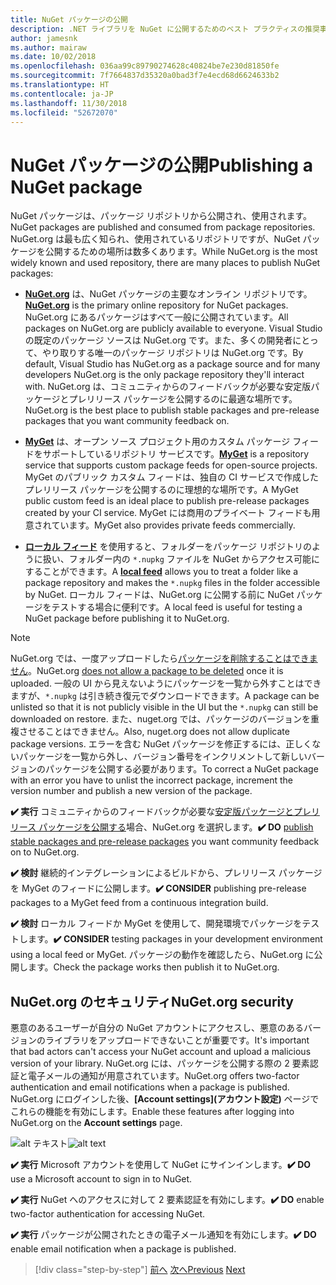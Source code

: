 ```yaml
---
title: NuGet パッケージの公開
description: .NET ライブラリを NuGet に公開するためのベスト プラクティスの推奨事項。
author: jamesnk
ms.author: mairaw
ms.date: 10/02/2018
ms.openlocfilehash: 036aa99c89790274628c40824be7e230d81850fe
ms.sourcegitcommit: 7f7664837d35320a0bad3f7e4ecd68d6624633b2
ms.translationtype: HT
ms.contentlocale: ja-JP
ms.lasthandoff: 11/30/2018
ms.locfileid: "52672070"
---
```

# <a name="publishing-a-nuget-package"></a><span data-ttu-id="dd632-103">NuGet パッケージの公開</span><span class="sxs-lookup"><span data-stu-id="dd632-103">Publishing a NuGet package</span></span>

<span data-ttu-id="dd632-104">NuGet パッケージは、パッケージ リポジトリから公開され、使用されます。</span><span class="sxs-lookup"><span data-stu-id="dd632-104">NuGet packages are published and consumed from package repositories.</span></span> <span data-ttu-id="dd632-105">NuGet.org は最も広く知られ、使用されているリポジトリですが、NuGet パッケージを公開するための場所は数多くあります。</span><span class="sxs-lookup"><span data-stu-id="dd632-105">While NuGet.org is the most widely known and used repository, there are many places to publish NuGet packages:</span></span>

* <span data-ttu-id="dd632-106">**[NuGet.org](https://www.nuget.org/)** は、NuGet パッケージの主要なオンライン リポジトリです。</span><span class="sxs-lookup"><span data-stu-id="dd632-106">**[NuGet.org](https://www.nuget.org/)** is the primary online repository for NuGet packages.</span></span> <span data-ttu-id="dd632-107">NuGet.org にあるパッケージはすべて一般に公開されています。</span><span class="sxs-lookup"><span data-stu-id="dd632-107">All packages on NuGet.org are publicly available to everyone.</span></span> <span data-ttu-id="dd632-108">Visual Studio の既定のパッケージ ソースは NuGet.org です。また、多くの開発者にとって、やり取りする唯一のパッケージ リポジトリは NuGet.org です。</span><span class="sxs-lookup"><span data-stu-id="dd632-108">By default, Visual Studio has NuGet.org as a package source and for many developers NuGet.org is the only package repository they'll interact with.</span></span> <span data-ttu-id="dd632-109">NuGet.org は、コミュニティからのフィードバックが必要な安定版パッケージとプレリリース パッケージを公開するのに最適な場所です。</span><span class="sxs-lookup"><span data-stu-id="dd632-109">NuGet.org is the best place to publish stable packages and pre-release packages that you want community feedback on.</span></span>

* <span data-ttu-id="dd632-110">**[MyGet](https://myget.org/)** は、オープン ソース プロジェクト用のカスタム パッケージ フィードをサポートしているリポジトリ サービスです。</span><span class="sxs-lookup"><span data-stu-id="dd632-110">**[MyGet](https://myget.org/)** is a repository service that supports custom package feeds for open-source projects.</span></span> <span data-ttu-id="dd632-111">MyGet のパブリック カスタム フィードは、独自の CI サービスで作成したプレリリース パッケージを公開するのに理想的な場所です。</span><span class="sxs-lookup"><span data-stu-id="dd632-111">A MyGet public custom feed is an ideal place to publish pre-release packages created by your CI service.</span></span> <span data-ttu-id="dd632-112">MyGet には商用のプライベート フィードも用意されています。</span><span class="sxs-lookup"><span data-stu-id="dd632-112">MyGet also provides private feeds commercially.</span></span>

* <span data-ttu-id="dd632-113">**[ローカル フィード](/nuget/hosting-packages/local-feeds)** を使用すると、フォルダーをパッケージ リポジトリのように扱い、フォルダー内の `*.nupkg` ファイルを NuGet からアクセス可能にすることができます。</span><span class="sxs-lookup"><span data-stu-id="dd632-113">A **[local feed](/nuget/hosting-packages/local-feeds)** allows you to treat a folder like a package repository and makes the `*.nupkg` files in the folder accessible by NuGet.</span></span> <span data-ttu-id="dd632-114">ローカル フィードは、NuGet.org に公開する前に NuGet パッケージをテストする場合に便利です。</span><span class="sxs-lookup"><span data-stu-id="dd632-114">A local feed is useful for testing a NuGet package before publishing it to NuGet.org.</span></span>

> [!NOTE]
> <span data-ttu-id="dd632-115">NuGet.org では、一度アップロードしたら[パッケージを削除することはできません](/nuget/policies/deleting-packages)。</span><span class="sxs-lookup"><span data-stu-id="dd632-115">NuGet.org [does not allow a package to be deleted](/nuget/policies/deleting-packages) once it is uploaded.</span></span> <span data-ttu-id="dd632-116">一般の UI から見えないようにパッケージを一覧から外すことはできますが、`*.nupkg` は引き続き復元でダウンロードできます。</span><span class="sxs-lookup"><span data-stu-id="dd632-116">A package can be unlisted so that it is not publicly visible in the UI but the `*.nupkg` can still be downloaded on restore.</span></span> <span data-ttu-id="dd632-117">また、nuget.org では、パッケージのバージョンを重複させることはできません。</span><span class="sxs-lookup"><span data-stu-id="dd632-117">Also, nuget.org does not allow duplicate package versions.</span></span> <span data-ttu-id="dd632-118">エラーを含む NuGet パッケージを修正するには、正しくないパッケージを一覧から外し、バージョン番号をインクリメントして新しいバージョンのパッケージを公開する必要があります。</span><span class="sxs-lookup"><span data-stu-id="dd632-118">To correct a NuGet package with an error you have to unlist the incorrect package, increment the version number and publish a new version of the package.</span></span>

<span data-ttu-id="dd632-119">**✔️ 実行** コミュニティからのフィードバックが必要な[安定版パッケージとプレリリース パッケージを公開する](/nuget/create-packages/publish-a-package)場合、NuGet.org を選択します。</span><span class="sxs-lookup"><span data-stu-id="dd632-119">**✔️ DO** [publish stable packages and pre-release packages](/nuget/create-packages/publish-a-package) you want community feedback on to NuGet.org.</span></span>

<span data-ttu-id="dd632-120">**✔️ 検討** 継続的インテグレーションによるビルドから、プレリリース パッケージを MyGet のフィードに公開します。</span><span class="sxs-lookup"><span data-stu-id="dd632-120">**✔️ CONSIDER** publishing pre-release packages to a MyGet feed from a continuous integration build.</span></span>

<span data-ttu-id="dd632-121">**✔️ 検討** ローカル フィードか MyGet を使用して、開発環境でパッケージをテストします。</span><span class="sxs-lookup"><span data-stu-id="dd632-121">**✔️ CONSIDER** testing packages in your development environment using a local feed or MyGet.</span></span> <span data-ttu-id="dd632-122">パッケージの動作を確認したら、NuGet.org に公開します。</span><span class="sxs-lookup"><span data-stu-id="dd632-122">Check the package works then publish it to NuGet.org.</span></span>

## <a name="nugetorg-security"></a><span data-ttu-id="dd632-123">NuGet.org のセキュリティ</span><span class="sxs-lookup"><span data-stu-id="dd632-123">NuGet.org security</span></span>

<span data-ttu-id="dd632-124">悪意のあるユーザーが自分の NuGet アカウントにアクセスし、悪意のあるバージョンのライブラリをアップロードできないことが重要です。</span><span class="sxs-lookup"><span data-stu-id="dd632-124">It's important that bad actors can't access your NuGet account and upload a malicious version of your library.</span></span> <span data-ttu-id="dd632-125">NuGet.org には、パッケージを公開する際の 2 要素認証と電子メールの通知が用意されています。</span><span class="sxs-lookup"><span data-stu-id="dd632-125">NuGet.org offers two-factor authentication and email notifications when a package is published.</span></span> <span data-ttu-id="dd632-126">NuGet.org にログインした後、**[Account settings]\(アカウント設定\)** ページでこれらの機能を有効にします。</span><span class="sxs-lookup"><span data-stu-id="dd632-126">Enable these features after logging into NuGet.org on the **Account settings** page.</span></span>

<span data-ttu-id="dd632-127">![alt テキスト](./media/publish-nuget-package/nuget-2fa.png "NuGet アカウントのセキュリティ")</span><span class="sxs-lookup"><span data-stu-id="dd632-127">![alt text](./media/publish-nuget-package/nuget-2fa.png "NuGet Account Security")</span></span>

<span data-ttu-id="dd632-128">**✔️ 実行** Microsoft アカウントを使用して NuGet にサインインします。</span><span class="sxs-lookup"><span data-stu-id="dd632-128">**✔️ DO** use a Microsoft account to sign in to NuGet.</span></span>

<span data-ttu-id="dd632-129">**✔️ 実行** NuGet へのアクセスに対して 2 要素認証を有効にします。</span><span class="sxs-lookup"><span data-stu-id="dd632-129">**✔️ DO** enable two-factor authentication for accessing NuGet.</span></span>

<span data-ttu-id="dd632-130">**✔️ 実行** パッケージが公開されたときの電子メール通知を有効にします。</span><span class="sxs-lookup"><span data-stu-id="dd632-130">**✔️ DO** enable email notification when a package is published.</span></span>

>[!div class="step-by-step"]
><span data-ttu-id="dd632-131">[前へ](sourcelink.md)
>[次へ](versioning.md)</span><span class="sxs-lookup"><span data-stu-id="dd632-131">[Previous](sourcelink.md)
[Next](versioning.md)</span></span>